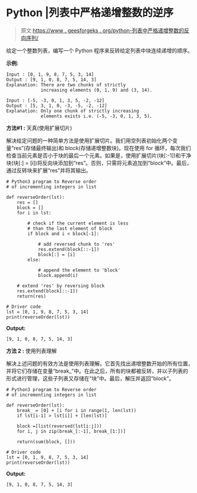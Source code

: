 # Python |列表中严格递增整数的逆序

> 原文:[https://www . geesforgeks . org/python-列表中严格递增整数的反向序列/](https://www.geeksforgeeks.org/python-reverse-sequence-of-strictly-increasing-integers-in-a-list/)

给定一个整数列表，编写一个 Python 程序来反转给定列表中块连续递增的顺序。

**示例:**

```
Input : [0, 1, 9, 8, 7, 5, 3, 14]
Output : [9, 1, 0, 8, 7, 5, 14, 3]
Explanation: There are two chunks of strictly
             increasing elements (0, 1, 9) and (3, 14). 

Input : [-5, -3, 0, 1, 3, 5, -2, -12]
Output : [5, 3, 1, 0, -3, -5, -2, -12]
Explanation: Only one chunk of strictly increasing 
             elements exists i.e. (-5, -3, 0, 1, 3, 5).

```

**方法#1 :** 天真(使用扩展切片)

解决给定问题的一种简单方法是使用扩展切片。我们用空列表初始化两个变量“res”(存储最终输出)和 block(存储递增整数块)。现在使用 for 循环，每次我们检查当前元素是否小于块的最后一个元素。如果是，使用扩展切片(块[:-1])和干净块(块[:] = [i])将反向块添加到“res”。否则，只需将元素追加到“block”中。最后，通过反转块来扩展“res”并将其输出。

```
# Python3 program to Reverse order 
# of incrementing integers in list

def reverseOrder(lst):
    res = [] 
    block = []
    for i in lst:

        # check if the current element is less 
        # than the last element of block 
        if block and i < block[-1]:

            # add reversed chunk to 'res'
            res.extend(block[::-1]) 
            block[:] = [i]      
        else:

            # append the element to 'block'
            block.append(i)

    # extend 'res' by reversing block    
    res.extend(block[::-1])
    return(res)

# Driver code
lst = [0, 1, 9, 8, 7, 5, 3, 14]
print(reverseOrder(lst))
```

**Output:**

```
[9, 1, 0, 8, 7, 5, 14, 3]

```

**方法 2 :** 使用列表理解

解决上述问题的有效方法是使用列表理解。它首先找出递增整数开始的所有位置，并将它们存储在变量“break_”中。在此之后，所有的块都被反转，并以子列表的形式进行管理，这些子列表又存储在“块”中。最后，解压并返回“block”。

```
# Python3 program to Reverse order 
# of incrementing integers in list

def reverseOrder(lst):
    break_ = [0] + [i for i in range(1, len(lst)) 
    if lst[i-1] > lst[i]] + [len(lst)]

    block =[list(reversed(lst[i:j])) 
    for i, j in zip(break_[:-1], break_[1:])]

    return(sum(block, [])) 

# Driver code
lst = [0, 1, 9, 8, 7, 5, 3, 14]
print(reverseOrder(lst))
```

**Output:**

```
[9, 1, 0, 8, 7, 5, 14, 3]

```